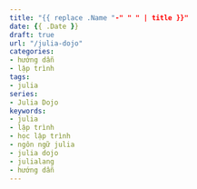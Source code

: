 ```yaml
---
title: "{{ replace .Name "-" " " | title }}"
date: {{ .Date }}
draft: true
url: "/julia-dojo"
categories:
- hướng dẫn
- lập trình
tags:
- julia
series:
- Julia Dojo
keywords:
- julia
- lập trình
- học lập trình
- ngôn ngữ julia
- julia dojo
- julialang
- hướng dẫn
---
```

